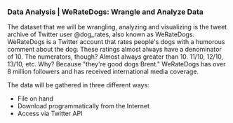 ### Data Analysis | WeRateDogs: Wrangle and Analyze Data

The dataset that we will be wrangling, analyzing and visualizing is the tweet archive of Twitter user @dog_rates, also known as WeRateDogs. WeRateDogs is a Twitter account that rates people's dogs with a humorous comment about the dog. These ratings almost always have a denominator of 10. The numerators, though? Almost always greater than 10. 11/10, 12/10, 13/10, etc. Why? Because "they're good dogs Brent." WeRateDogs has over 8 million followers and has received international media coverage.

The data will be gathered in three different ways:
- File on hand
- Download programmatically from the Internet
- Access via Twitter API
